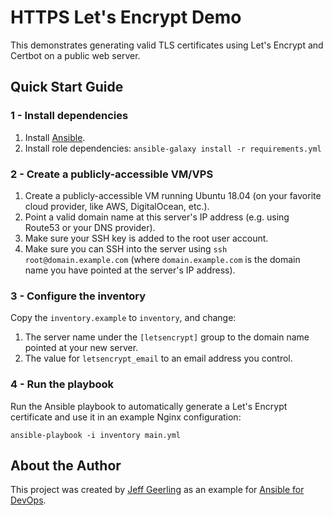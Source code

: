 # HTTPS Let's Encrypt Demo

This demonstrates generating valid TLS certificates using Let's Encrypt and Certbot on a public web server.

## Quick Start Guide

### 1 - Install dependencies

  1. Install [Ansible](http://docs.ansible.com/intro_installation.html).
  2. Install role dependencies: `ansible-galaxy install -r requirements.yml`

### 2 - Create a publicly-accessible VM/VPS

  1. Create a publicly-accessible VM running Ubuntu 18.04 (on your favorite cloud provider, like AWS, DigitalOcean, etc.).
  2. Point a valid domain name at this server's IP address (e.g. using Route53 or your DNS provider).
  3. Make sure your SSH key is added to the root user account.
  4. Make sure you can SSH into the server using `ssh root@domain.example.com` (where `domain.example.com` is the domain name you have pointed at the server's IP address).

### 3 - Configure the inventory

Copy the `inventory.example` to `inventory`, and change:

  1. The server name under the `[letsencrypt]` group to the domain name pointed at your new server.
  2. The value for `letsencrypt_email` to an email address you control.

### 4 - Run the playbook

Run the Ansible playbook to automatically generate a Let's Encrypt certificate and use it in an example Nginx configuration:

    ansible-playbook -i inventory main.yml

## About the Author

This project was created by [Jeff Geerling](https://www.jeffgeerling.com/) as an example for [Ansible for DevOps](https://www.ansiblefordevops.com/).
